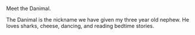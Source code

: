 Meet the Danimal.

The Danimal is the nickname we have given my three year old nephew.  He loves sharks, cheese, dancing, and reading bedtime stories.

